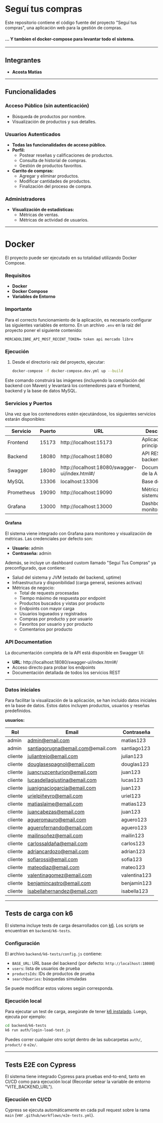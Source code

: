 # Seguí tus compras

Este repositorio contiene el código fuente del proyecto "Seguí tus compras", una aplicación web para la gestión de compras.

#### ... Y tambien el docker-compose para levantar todo el sistema.

---

## Integrantes
- **Acosta Matías**

---

## Funcionalidades

### Acceso Público (sin autenticación)
- Búsqueda de productos por nombre.
- Visualización de productos y sus detalles.

### Usuarios Autenticados
- **Todas las funcionalidades de acceso público.**
- **Perfil:**
    - Postear reseñas y calificaciones de productos.
    - Consulta de historial de compras.
    - Gestión de productos favoritos.
- **Carrito de compras:**
    - Agregar y eliminar productos.
    - Modificar cantidades de productos.
    - Finalización del proceso de compra.

### Administradores
- **Visualización de estadísticas:**
    - Métricas de ventas.
    - Métricas de actividad de usuarios.

---

# Docker

El proyecto puede ser ejecutado en su totalidad utilizando Docker Compose.

### Requisitos

- **Docker**
- **Docker Compose**
- **Variables de Entorno**

### **Importante**
Para el correcto funcionamiento de la aplicación, es necesario configurar
las siguientes variables de entorno.
En un archivo `.env` en la raíz del proyecto poner el siguiente contenido:
```
MERCADOLIBRE_API_MOST_RECENT_TOKEN= token api mercado libre
```

### Ejecución

1. Desde el directorio raíz del proyecto, ejecutar:
    ```bash
    docker-compose -f docker-compose.dev.yml up --build
    ```
Este comando construirá las imágenes (incluyendo la compilación del backend con Maven) y levantará los contenedores para el frontend, backend y la base de datos MySQL.

### Servicios y Puertos

Una vez que los contenedores estén ejecutándose, los siguientes servicios estarán disponibles:

| Servicio  | Puerto | URL                                    | Descripción                           |
|-----------|--------|----------------------------------------|---------------------------------------|
| Frontend  | 15173  | http://localhost:15173                 | Aplicación web principal              |
| Backend   | 18080  | http://localhost:18080                 | API REST del backend                  |
| Swagger   | 18080  | http://localhost:18080/swagger-ui/index.html#/ | Documentación de la API          |
| MySQL     | 13306  | localhost:13306                        | Base de datos                         |
| Prometheus| 19090  | http://localhost:19090                 | Métricas del sistema                  |
| Grafana   | 13000  | http://localhost:13000                 | Dashboard de monitoreo                |

#### Grafana
El sistema viene integrado con Grafana para monitoreo y visualización de métricas. Las credenciales por defecto son:
- **Usuario:** admin
- **Contraseña:** admin

Además, se incluye un dashboard custom llamado "Seguí Tus Compras" ya preconfigurado, que contiene:
- Salud del sistema y JVM (estado del backend, uptime)
- Infraestructura y disponibilidad (carga general, sesiones activas)
- Métricas de negocio:
  - Total de requests procesadas
  - Tiempo máximo de respuesta por endpoint
  - Productos buscados y vistas por producto
  - Endpoints con mayor carga
  - Usuarios logueados y registrados
  - Compras por producto y por usuario
  - Favoritos por usuario y por producto
  - Comentarios por producto

### API Documentation

La documentación completa de la API está disponible en Swagger UI:
- **URL**: http://localhost:18080/swagger-ui/index.html#/
- Acceso directo para probar los endpoints
- Documentación detallada de todos los servicios REST

---

### Datos iniciales
Para facilitar la visualización de la aplicación, se han incluido datos iniciales en la base de datos. Estos datos incluyen productos, usuarios y reseñas predefinidos.

**usuarios:**

| Rol     | Email                             | Contraseña   |
|---------|-----------------------------------|--------------|
| admin   | admin@email.com                   | matias123    |
| admin   | santiagorugna@email.com@email.com | santiago123  |
| cliente | juliantrejo@email.com             | julian123    |
| cliente | douglasespagnol@email.com         | douglas123   |
| cliente | juancruzcenturion@email.com       | juan123      |
| cliente | lucasdellagiustina@email.com      | lucas123     |
| cliente | juanignaciogarcia@email.com       | juan123      |
| cliente | urielpiñeyro@email.com            | uriel123     |
| cliente | matiaslaime@email.com             | matias123    |
| cliente | juancabezas@email.com             | juan123      |
| cliente | agueromauro@email.com             | aguero123    |
| cliente | aguerofernando@email.com          | aguero123    |
| cliente | mailinsoñez@email.com             | mailin123    |
| cliente | carlossaldaña@email.com           | carlos123    |
| cliente | adriancardozo@email.com           | adrian123    |
| cliente | sofiarossi@email.com              | sofia123     |
| cliente | mateodiaz@email.com               | mateo123     |
| cliente | valentinagomez@email.com          | valentina123 |
| cliente | benjamincastro@email.com          | benjamin123  |
| cliente | isabellahernandez@email.com       | isabella123  |

---

## Tests de carga con k6

El sistema incluye tests de carga desarrollados con [k6](https://k6.io/). Los scripts se encuentran en `backend/k6-tests`.

### Configuración
El archivo `backend/k6-tests/config.js` contiene:
- `BASE_URL`: URL base del backend (por defecto: `http://localhost:18080`)
- `users`: lista de usuarios de prueba
- `productsIds`: IDs de productos de prueba
- `searchQueries`: búsquedas simuladas

Se puede modificar estos valores según corresponda.

### Ejecución local
Para ejecutar un test de carga, asegúrate de tener [k6 instalado](https://k6.io/docs/getting-started/installation/). Luego, ejecuta por ejemplo:

```bash
cd backend/k6-tests
k6 run auth/login-load-test.js
```

Puedes correr cualquier otro script dentro de las subcarpetas `auth/`, `product/` o `e2e/`.

---

## Tests E2E con Cypress

El sistema tiene integrado Cypress para pruebas end-to-end, tanto en CI/CD como 
para ejecución local (Recordar setear la variable de entorno "VITE_BACKEND_URL").

### Ejecución en CI/CD
Cypress se ejecuta automáticamente en cada pull request sobre la rama `main` (ver `.github/workflows/e2e-tests.yml`).

